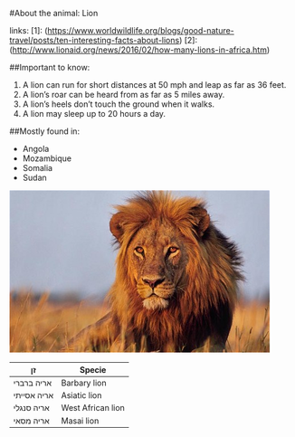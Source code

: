 #About the animal: Lion

links:
[1]: (https://www.worldwildlife.org/blogs/good-nature-travel/posts/ten-interesting-facts-about-lions)
[2]: (http://www.lionaid.org/news/2016/02/how-many-lions-in-africa.htm)

##Important to know:

1.  A lion can run for short distances at 50 mph and leap as far as 36 feet.
2.  A lion’s roar can be heard from as far as 5 miles away.
3.  A lion’s heels don’t touch the ground when it walks. 
4.  A lion may sleep up to 20 hours a day.

##Mostly found in:
- Angola
- Mozambique
- Somalia
- Sudan

![Image of github's lion](/Images/lion.jpg)

זן             | Specie
--------------|--------
אריה ברברי     | Barbary lion
אריה אסייתי    | Asiatic lion
אריה סנגלי     | West African lion 
אריה מסאי     | Masai lion
